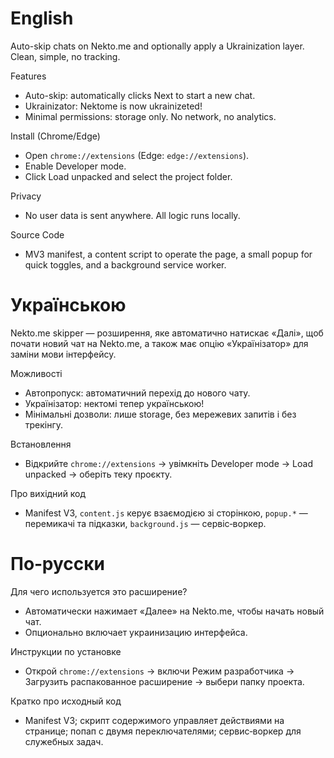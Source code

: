 # English

Auto-skip chats on Nekto.me and optionally apply a Ukrainization layer. Clean, simple, no tracking.

Features
- Auto-skip: automatically clicks Next to start a new chat.
- Ukrainizator: Nektome is now ukrainizeted!
- Minimal permissions: storage only. No network, no analytics.

Install (Chrome/Edge)

- Open `chrome://extensions` (Edge: `edge://extensions`).
- Enable Developer mode.
- Click Load unpacked and select the project folder.

Privacy
- No user data is sent anywhere. All logic runs locally.

Source Code
- MV3 manifest, a content script to operate the page, a small popup for quick toggles, and a background service worker.

# Українською

Nekto.me skipper — розширення, яке автоматично натискає «Далі», щоб почати новий чат на Nekto.me, а також має опцію «Українізатор» для заміни мови інтерфейсу.

Можливості
- Автопропуск: автоматичний перехід до нового чату.
- Українізатор: нектомі тепер українською!
- Мінімальні дозволи: лише storage, без мережевих запитів і без трекінгу.

Встановлення
- Відкрийте `chrome://extensions` → увімкніть Developer mode → Load unpacked → оберіть теку проєкту.

Про вихідний код
- Manifest V3, `content.js` керує взаємодією зі сторінкою, `popup.*` — перемикачі та підказки, `background.js` — сервіс‑воркер.

# По‑русски

Для чего используется это расширение?
- Автоматически нажимает «Далее» на Nekto.me, чтобы начать новый чат.
- Опционально включает украинизацию интерфейса.

Инструкции по установке
- Открой `chrome://extensions` → включи Режим разработчика → Загрузить распакованное расширение → выбери папку проекта.

Кратко про исходный код
- Manifest V3; скрипт содержимого управляет действиями на странице; попап с двумя переключателями; сервис‑воркер для служебных задач.
